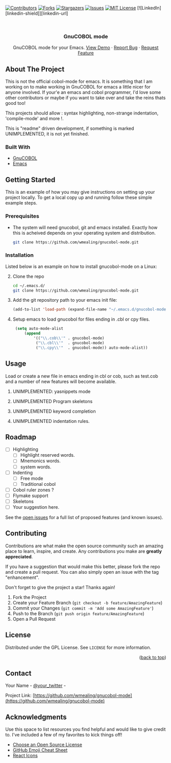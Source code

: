[![Contributors][contributors-shield]][contributors-url]
[![Forks][forks-shield]][forks-url]
[![Stargazers][stars-shield]][stars-url]
[![Issues][issues-shield]][issues-url]
[![MIT License][license-shield]][license-url]
[![LinkedIn][linkedin-shield]][linkedin-url]

<!-- PROJECT LOGO -->
<br />
<div align="center">

  <h3 align="center">GnuCOBOL mode</h3>

  <p align="center">
    GnuCOBOL mode for your Emacs.
    <a href="https://github.com/wmealing/gnucobol-mode/wiki/">View Demo</a>
    ·
    <a href="https://github.com/wmealing/gnucobol-mode/issues">Report Bug</a>
    ·
    <a href="https://github.com/wmealing/gnucobol-mode/issues">Request Feature</a>
  </p>
</div>



<!-- ABOUT THE PROJECT -->
## About The Project

This is not the official cobol-mode for emacs.  It is something that I am working on to make working in GnuCOBOL for emacs a little nicer for anyone
involved.  If your'e an emacs and cobol programmer, I'd love some other contributors or maybe if you want to take over and take the reins thats good too!

This projects should allow : syntax highlighting, non-strange indentation, 'compile-mode' and more !.

This is "readme" driven development, if something is marked UNIMPLEMENTED, it is not yet finished. 


### Built With

- <a href="https://gnucobol.sourceforge.io/">GnuCOBOL</a>
- <a href="https://www.gnu.org/software/emacs/">Emacs</a>

<!-- GETTING STARTED -->
## Getting Started

This is an example of how you may give instructions on setting up your project locally.
To get a local copy up and running follow these simple example steps.

### Prerequisites

- The system will need gnucobol, git and emacs installed.  Exactly how this is acheived depends on your operating system and distribution.

  ```sh
  git clone https://github.com/wmealing/gnucobol-mode.git 
  ```

### Installation

Listed below is an example on how to install gnucobol-mode on a Linux:


2. Clone the repo
   ```sh
   cd ~/.emacs.d/
   git clone https://github.com/wmealing/gnucobol-mode.git
   ```
3. Add the git repository path to your emacs init file: 
   ```lisp
   (add-to-list 'load-path (expand-file-name "~/.emacs.d/gnucobol-mode"))
   ```
4. Setup emacs to load gnucobol for files ending in .cbl or cpy files.
   ```lisp
	(setq auto-mode-alist
      	(append
       		'(("\\.cob\\'" . gnucobol-mode)
         	 ("\\.cbl\\'"  . gnucobol-mode)
          	 ("\\.cpy\\'"  . gnucobol-mode)) auto-mode-alist))

   ```


<!-- USAGE EXAMPLES -->
## Usage

Load or create a new file in emacs ending in cbl or cob, such as test.cob and a number of
new features will become available.

1) UNIMPLEMENTED: yasnippets mode

2) UNIMPLEMENTED Program skeletons

3) UNIMPLEMENTED keyword completion

4) UNIMPLEMENTED indentation rules. 


<!-- ROADMAP -->
## Roadmap

- [ ] Highlighting
  - [ ] Highlight reserved words.
  - [ ] Mnemonics words.
  - [ ] system words.

- [ ] Indenting
    - [ ] Free mode 
    - [ ] Traditional cobol

- [ ] Cobol ruler zones ?
- [ ] Flymake support
- [ ] Skeletons
- [ ] Your suggestion here.

See the [open issues](https://github.com/wmealing/gnucobol-mode/issues) for a full list of proposed features (and known issues).



<!-- CONTRIBUTING -->
## Contributing

Contributions are what make the open source community such an amazing place to learn, inspire, and create. Any contributions you make are **greatly appreciated**.

If you have a suggestion that would make this better, please fork the repo and create a pull request. You can also simply open an issue with the tag "enhancement".

Don't forget to give the project a star! Thanks again!

1. Fork the Project
2. Create your Feature Branch (`git checkout -b feature/AmazingFeature`)
3. Commit your Changes (`git commit -m 'Add some AmazingFeature'`)
4. Push to the Branch (`git push origin feature/AmazingFeature`)
5. Open a Pull Request

<!-- LICENSE -->
## License

Distributed under the GPL License. See `LICENSE` for more information.

<p align="right">(<a href="#readme-top">back to top</a>)</p>



<!-- CONTACT -->
## Contact

Your Name - [@your_twitter](https://twitter.com/wmealing) -

Project Link: [https://github.com/wmealing/gnucobol-mode](https://github.com/wmealing/gnucobol-mode)

<!-- ACKNOWLEDGMENTS -->
## Acknowledgments

Use this space to list resources you find helpful and would like to give credit to. I've included a few of my favorites to kick things off!

* [Choose an Open Source License](https://choosealicense.com)
* [GitHub Emoji Cheat Sheet](https://www.webpagefx.com/tools/emoji-cheat-sheet)
* [React Icons](https://react-icons.github.io/react-icons/search)



<!-- MARKDOWN LINKS & IMAGES -->
<!-- https://www.markdownguide.org/basic-syntax/#reference-style-links -->
[contributors-shield]: https://img.shields.io/github/contributors/wmealing/gnucobol-mode.svg?style=for-the-badge
[contributors-url]: https://github.com/wmealing/gnucobol-mode/graphs/contributors
[forks-shield]: https://img.shields.io/github/forks/wmealing/gnucobol-mode.svg?style=for-the-badge
[forks-url]: https://github.com/wmealing/gnucobol-mode/network/members
[stars-shield]: https://img.shields.io/github/stars/wmealing/gnucobol-mode.svg?style=for-the-badge
[stars-url]: https://github.com/wmealing/gnucobol-mode/stargazers
[issues-shield]: https://img.shields.io/github/issues/wmealing/gnucobol-mode.svg?style=for-the-badge
[issues-url]: https://github.com/wmealing/gnucobol-mode/issues
[license-shield]: https://img.shields.io/github/license/wmealing/gnucobol-mode.svg?style=for-the-badge
[license-url]: https://github.com/wmealing/gnucobol-mode/blob/master/LICENSE.txt
